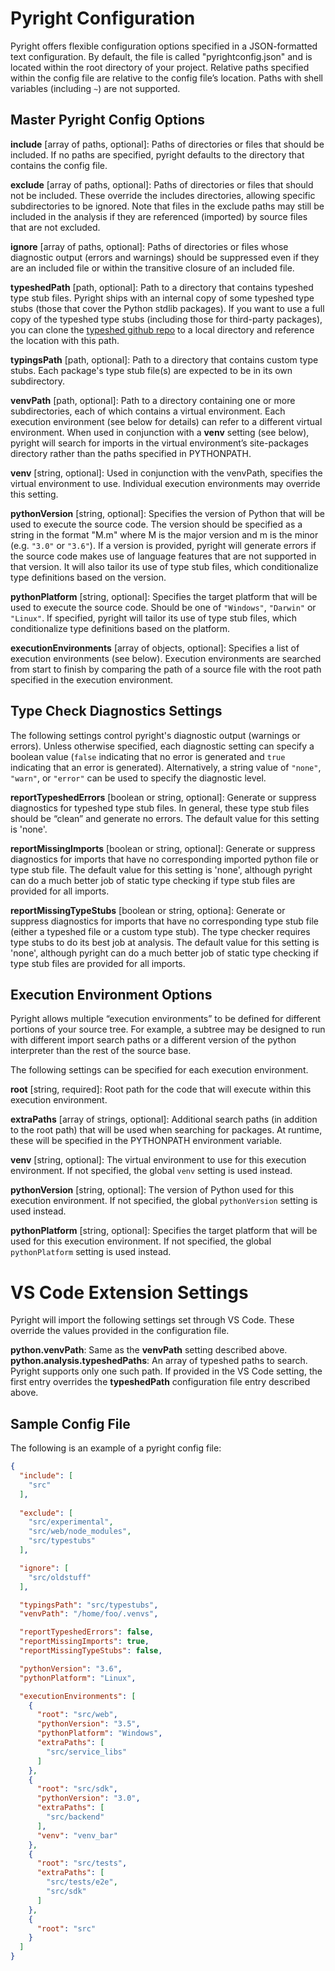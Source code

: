 # Pyright Configuration

Pyright offers flexible configuration options specified in a JSON-formatted text configuration. By default, the file is called "pyrightconfig.json" and is located within the root directory of your project. Relative paths specified within the config file are relative to the config file’s location. Paths with shell variables (including `~`) are not supported.

## Master Pyright Config Options

**include** [array of paths, optional]: Paths of directories or files that should be included. If no paths are specified, pyright defaults to the directory that contains the config file.

**exclude** [array of paths, optional]: Paths of directories or files that should not be included. These override the includes directories, allowing specific subdirectories to be ignored. Note that files in the exclude paths may still be included in the analysis if they are referenced (imported) by source files that are not excluded.

**ignore** [array of paths, optional]: Paths of directories or files whose diagnostic output (errors and warnings) should be suppressed even if they are an included file or within the transitive closure of an included file.

**typeshedPath** [path, optional]: Path to a directory that contains typeshed type stub files. Pyright ships with an internal copy of some typeshed type stubs (those that cover the Python stdlib packages). If you want to use a full copy of the typeshed type stubs (including those for third-party packages), you can clone the [typeshed github repo](https://github.com/python/typeshed) to a local directory and reference the location with this path.

**typingsPath** [path, optional]: Path to a directory that contains custom type stubs. Each package's type stub file(s) are expected to be in its own subdirectory.

**venvPath** [path, optional]: Path to a directory containing one or more subdirectories, each of which contains a virtual environment. Each execution environment (see below for details) can refer to a different virtual environment. When used in conjunction with a **venv** setting (see below), pyright will search for imports in the virtual environment’s site-packages directory rather than the paths specified in PYTHONPATH.

**venv** [string, optional]: Used in conjunction with the venvPath, specifies the virtual environment to use. Individual execution environments may override this setting.

**pythonVersion** [string, optional]: Specifies the version of Python that will be used to execute the source code. The version should be specified as a string in the format "M.m" where M is the major version and m is the minor (e.g. `"3.0"` or `"3.6"`). If a version is provided, pyright will generate errors if the source code makes use of language features that are not supported in that version. It will also tailor its use of type stub files, which conditionalize type definitions based on the version.

**pythonPlatform** [string, optional]: Specifies the target platform that will be used to execute the source code. Should be one of `"Windows"`, `"Darwin"` or `"Linux"`. If specified, pyright will tailor its use of type stub files, which conditionalize type definitions based on the platform.

**executionEnvironments** [array of objects, optional]: Specifies a list of execution environments (see below). Execution environments are searched from start to finish by comparing the path of a source file with the root path specified in the execution environment.


## Type Check Diagnostics Settings
The following settings control pyright's diagnostic output (warnings or errors). Unless otherwise specified, each diagnostic setting can specify a boolean value (`false` indicating that no error is generated and `true` indicating that an error is generated). Alternatively, a string value of `"none"`, `"warn"`, or `"error"` can be used to specify the diagnostic level.

**reportTypeshedErrors** [boolean or string, optional]: Generate or suppress diagnostics for typeshed type stub files. In general, these type stub files should be “clean” and generate no errors. The default value for this setting is 'none'.

**reportMissingImports** [boolean or string, optional]: Generate or suppress diagnostics for imports that have no corresponding imported python file or type stub file. The default value for this setting is 'none', although pyright can do a much better job of static type checking if type stub files are provided for all imports.

**reportMissingTypeStubs** [boolean or string, optiona]: Generate or suppress diagnostics for imports that have no corresponding type stub file (either a typeshed file or a custom type stub). The type checker requires type stubs to do its best job at analysis. The default value for this setting is 'none', although pyright can do a much better job of static type checking if type stub files are provided for all imports.


## Execution Environment Options
Pyright allows multiple “execution environments” to be defined for different portions of your source tree. For example, a subtree may be designed to run with different import search paths or a different version of the python interpreter than the rest of the source base.

The following settings can be specified for each execution environment.

**root** [string, required]: Root path for the code that will execute within this execution environment.

**extraPaths** [array of strings, optional]: Additional search paths (in addition to the root path) that will be used when searching for packages. At runtime, these will be specified in the PYTHONPATH environment variable.

**venv** [string, optional]: The virtual environment to use for this execution environment. If not specified, the global `venv` setting is used instead.

**pythonVersion** [string, optional]: The version of Python used for this execution environment. If not specified, the global `pythonVersion` setting is used instead.

**pythonPlatform** [string, optional]: Specifies the target platform that will be used for this execution environment. If not specified, the global `pythonPlatform` setting is used instead.


# VS Code Extension Settings
Pyright will import the following settings set through VS Code. These override the values provided in the configuration file.

**python.venvPath**: Same as the **venvPath** setting described above.
**python.analysis.typeshedPaths**: An array of typeshed paths to search. Pyright supports only one such path. If provided in the VS Code setting, the first entry overrides the **typeshedPath** configuration file entry described above.


## Sample Config File
The following is an example of a pyright config file:
```json
{
  "include": [
    "src"
  ],
  
  "exclude": [
    "src/experimental",
    "src/web/node_modules",
    "src/typestubs"
  ],

  "ignore": [
    "src/oldstuff"
  ],

  "typingsPath": "src/typestubs",
  "venvPath": "/home/foo/.venvs",

  "reportTypeshedErrors": false,
  "reportMissingImports": true,
  "reportMissingTypeStubs": false,

  "pythonVersion": "3.6",
  "pythonPlatform": "Linux",

  "executionEnvironments": [
    {
      "root": "src/web",
      "pythonVersion": "3.5",
      "pythonPlatform": "Windows",
      "extraPaths": [
        "src/service_libs"
      ]
    },
    {
      "root": "src/sdk",
      "pythonVersion": "3.0",
      "extraPaths": [
        "src/backend"
      ],
      "venv": "venv_bar"
    },
    {
      "root": "src/tests",
      "extraPaths": [
        "src/tests/e2e",
        "src/sdk"
      ]
    },
    {
      "root": "src"
    }
  ]
}
```
